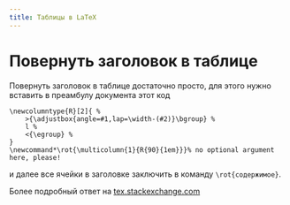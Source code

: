 ```yaml
---
title: Таблицы в LaTeX
---
```


# Повернуть заголовок в таблице

Повернуть заголовок в таблице достаточно просто, для этого нужно
вставить в преамбулу документа этот код

    \newcolumntype{R}[2]{ %
        >{\adjustbox{angle=#1,lap=\width-(#2)}\bgroup} %
        l %
        <{\egroup} %
    }
    \newcommand*\rot{\multicolumn{1}{R{90}{1em}}}% no optional argument here, please!

и далее все ячейки в заголовке заключить в команду `\rot{содержимое}`.

Более подробный ответ на [tex.stackexchange.com](http://tex.stackexchange.com/a/98439/119485)
